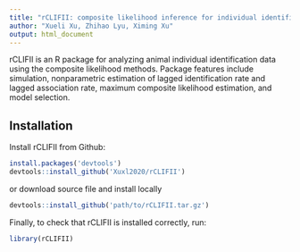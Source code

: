 ```yaml
---
title: "rCLIFII: composite likelihood inference for individual identifications"
author: "Xueli Xu, Zhihao Lyu, Ximing Xu"
output: html_document
---
```


rCLIFII is an R package for analyzing animal individual identification data using the composite likelihood methods. 
Package features include simulation, nonparametric estimation of lagged identification rate and lagged association rate, 
maximum composite likelihood estimation, and model selection. 

## Installation

Install rCLIFII from Github:
```r
install.packages('devtools')
devtools::install_github('Xuxl2020/rCLIFII')
```
or download source file and install locally
```r
devtools::install_github('path/to/rCLIFII.tar.gz')
```

Finally, to check that rCLIFII is installed correctly, run:
```r
library(rCLIFII)
```
